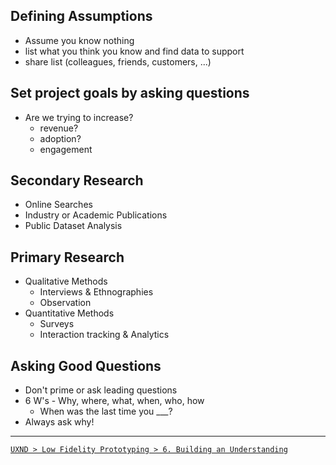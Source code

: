 ## Defining Assumptions
- Assume you know nothing
- list what you think you know and find data to support
- share list (colleagues, friends, customers, ...)

## Set project goals by asking questions
- Are we trying to increase?
	- revenue?
	- adoption?
	- engagement

## Secondary Research
- Online Searches
- Industry or Academic Publications
- Public Dataset Analysis
 
## Primary Research
- Qualitative Methods
	- Interviews & Ethnographies
	- Observation
- Quantitative Methods
	- Surveys
	- Interaction tracking & Analytics
	
## Asking Good Questions
- Don't prime or ask leading questions
- 6 W's - Why, where, what, when, who, how
	- When was the last time you ___?
- Always ask why!
	
---
[`UXND > Low Fidelity Prototyping > 6. Building an Understanding`](https://classroom.udacity.com/nanodegrees/nd578/parts/452a47f9-7946-4ad9-8816-d6af3a8d1fa7/modules/2cb854ea-d4cd-47a2-b3bf-d01ff9f7ef63/lessons/c0c7add4-ff2d-46a8-98f0-6ab83e07b79f/concepts/07ff4b43-14e8-4aab-b72a-79f51bbe21d9) 